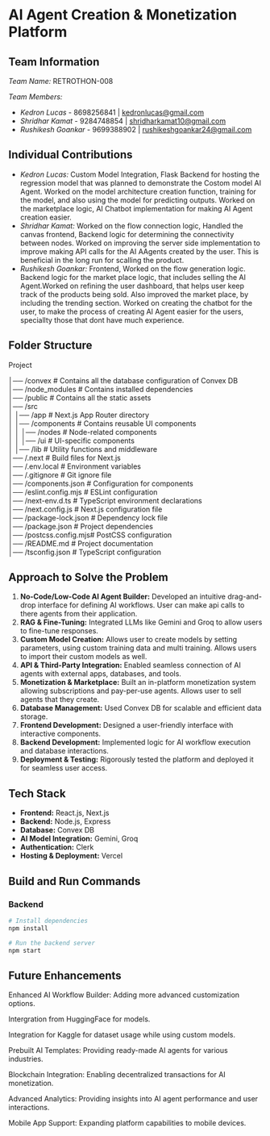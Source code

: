 # AI Agent Creation & Monetization Platform

## Team Information

*Team Name:* RETROTHON-008

*Team Members:*

- *Kedron Lucas* - 8698256841 | [kedronlucas@gmail.com](mailto\:kedronlucas@gmail.com)
- *Shridhar Kamat* - 9284748854 | [shridharkamat10@gmail.com](mailto\:shridharkamat10@gmail.com)
- *Rushikesh Goankar* - 9699388902 | [rushikeshgoankar24@gmail.com](mailto\:rushikeshgoankar24@gmail.com)

## Individual Contributions

- *Kedron Lucas:* Custom Model Integration, Flask Backend for hosting the regression model that was planned to demonstrate the Costom model AI Agent. Worked on the model architecture creation function, training for the model, and also using the model for predicting outputs. Worked on the marketplace logic, AI Chatbot implementation for making AI Agent creation easier. 
- *Shridhar Kamat:* Worked on the flow connection logic, Handled the canvas frontend, Backend logic for determining the connectivity between nodes. Worked on improving the server side implementation to improve making API calls for the AI AAgents created by the user. This is beneficial in the long run for scalling the product. 
- *Rushikesh Goankar:* Frontend, Worked on the flow generation logic. Backend logic for the market place logic, that includes selling the AI Agent.Worked on refining the user dashboard, that helps user keep track of the products being sold. Also improved the market place, by including the trending section. Worked on creating the chatbot for the user, to make the process of creating AI Agent easier for the users, speciallty those that dont have much experience.

## Folder Structure

Project

│── /convex            # Contains all the database configuration of Convex DB  
│── /node_modules      # Contains installed dependencies  
│── /public            # Contains all the static assets  
│── /src  
│   │── /app           # Next.js App Router directory  
│   │── /components    # Contains reusable UI components  
│   │   │── /nodes     # Node-related components  
│   │   │── /ui        # UI-specific components  
│   │── /lib           # Utility functions and middleware  
│── /.next             # Build files for Next.js  
│── /.env.local        # Environment variables  
│── /.gitignore        # Git ignore file  
│── /components.json   # Configuration for components  
│── /eslint.config.mjs # ESLint configuration  
│── /next-env.d.ts     # TypeScript environment declarations  
│── /next.config.js    # Next.js configuration file  
│── /package-lock.json # Dependency lock file  
│── /package.json      # Project dependencies  
│── /postcss.config.mjs# PostCSS configuration  
│── /README.md         # Project documentation  
│── /tsconfig.json     # TypeScript configuration  

## Approach to Solve the Problem

1. **No-Code/Low-Code AI Agent Builder:** Developed an intuitive drag-and-drop interface for defining AI workflows. User can make api calls to there agents from their application.
2. **RAG & Fine-Tuning:** Integrated LLMs like Gemini and Groq to allow users to fine-tune responses.
3. **Custom Model Creation:** Allows user to create models by setting parameters, using custom training data and multi training. Allows users to import their custom models as well.
4. **API & Third-Party Integration:** Enabled seamless connection of AI agents with external apps, databases, and tools.
5. **Monetization & Marketplace:** Built an in-platform monetization system allowing subscriptions and pay-per-use agents. Allows user to sell agents that they create.
6. **Database Management:** Used Convex DB for scalable and efficient data storage.
7. **Frontend Development:** Designed a user-friendly interface with interactive components.
8. **Backend Development:** Implemented logic for AI workflow execution and database interactions.
9. **Deployment & Testing:** Rigorously tested the platform and deployed it for seamless user access.

## Tech Stack

- **Frontend:** React.js, Next.js
- **Backend:** Node.js, Express
- **Database:** Convex DB
- **AI Model Integration:** Gemini, Groq
- **Authentication:** Clerk
- **Hosting & Deployment:** Vercel

## Build and Run Commands

### Backend

```sh
# Install dependencies
npm install  

# Run the backend server
npm start  
```

## Future Enhancements
Enhanced AI Workflow Builder: Adding more advanced customization options.

Intergration from HuggingFace for models.

Integration for Kaggle for dataset usage while using custom models.

Prebuilt AI Templates: Providing ready-made AI agents for various industries.

Blockchain Integration: Enabling decentralized transactions for AI monetization.

Advanced Analytics: Providing insights into AI agent performance and user interactions.

Mobile App Support: Expanding platform capabilities to mobile devices.
   
